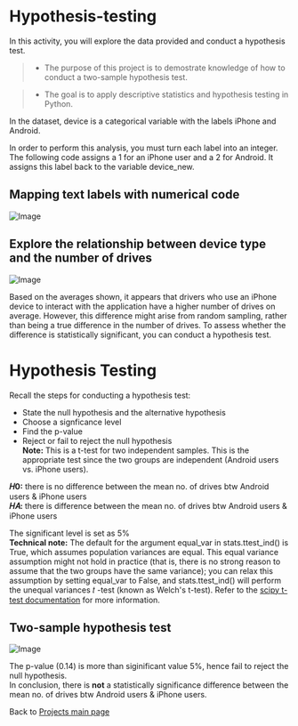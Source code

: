 # Hypothesis-testing  
In this activity, you will explore the data provided and conduct a hypothesis test.  

> * The purpose of this project is to demostrate knowledge of how to conduct a two-sample hypothesis test.  

> * The goal is to apply descriptive statistics and hypothesis testing in Python.  

In the dataset, device is a categorical variable with the labels iPhone and Android.  

In order to perform this analysis, you must turn each label into an integer. The following code assigns a 1 for an iPhone user and a 2 for Android. It assigns this label back to the variable device_new.  

## Mapping text labels with numerical code

![Image](https://github.com/user-attachments/assets/a7a05237-8fee-478f-9e28-63f4c49e8178)
<div></div>

## Explore the relationship between device type and the number of drives  
![Image](https://github.com/user-attachments/assets/08a5c646-c4da-4881-ab0c-06ec161fbc78)
<div></div>

Based on the averages shown, it appears that drivers who use an iPhone device to interact with the application have a higher number of drives on average. However, this difference might arise from random sampling, rather than being a true difference in the number of drives. To assess whether the difference is statistically significant, you can conduct a hypothesis test.  

# Hypothesis Testing
Recall the steps for conducting a hypothesis test:

* State the null hypothesis and the alternative hypothesis  
* Choose a signficance level  
* Find the p-value  
* Reject or fail to reject the null hypothesis  
<strong>Note:</strong> This is a t-test for two independent samples. This is the appropriate test since the two groups are independent (Android users vs. iPhone users).

<strong>𝐻0:</strong> there is no difference between the mean no. of drives btw Android users & iPhone users  
<strong>𝐻𝐴:</strong> there is difference between the mean no. of drives btw Android users & iPhone users

The significant level is set as 5%  
<strong>Technical note:</strong> The default for the argument equal_var in stats.ttest_ind() is True, which assumes population variances are equal. This equal variance assumption might not hold in practice (that is, there is no strong reason to assume that the two groups have the same variance); you can relax this assumption by setting equal_var to False, and stats.ttest_ind() will perform the unequal variances  𝑡 -test (known as Welch's t-test). Refer to the [scipy t-test documentation](https://docs.scipy.org/doc/scipy/reference/generated/scipy.stats.ttest_ind.html) for more information.

## Two-sample hypothesis test

![Image](https://github.com/user-attachments/assets/836ca1cb-5ac2-40b6-8129-03f064c931b6)
<div></div>

The p-value (0.14) is more than siginificant value 5%, hence fail to reject the null hypothesis.  
In conclusion, there is <strong>not</strong> a statistically significance difference between the mean no. of drives btw Android users & iPhone users.  

Back to [Projects main page](https://cheeweeng.github.io/)
